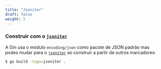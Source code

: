 ```yaml
---
title: "Jsoniter"
draft: false
weight: 5
---
```


### Construir com o [`jsoniter`](https://github.com/json-iterator/go)

A Gin usa o módulo `encoding/json` como pacote de JSON padrão mas podes mudar para o [`jsoniter`](https://github.com/json-iterator/go) ao construir a partir de outros marcadores:

```sh
$ go build -tags=jsoniter .
``` 
